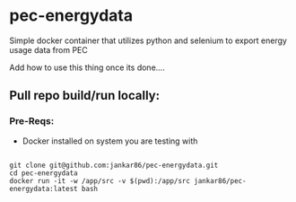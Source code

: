 # pec-energydata
Simple docker container that utilizes python and selenium to export energy usage data from PEC 

Add how to use this thing once its done....


## Pull repo build/run locally:

### Pre-Reqs:
- Docker installed on system you are testing with
 
```

git clone git@github.com:jankar86/pec-energydata.git
cd pec-energydata
docker run -it -w /app/src -v $(pwd):/app/src jankar86/pec-energydata:latest bash

```
